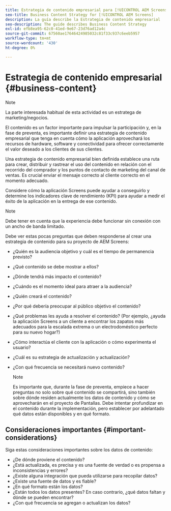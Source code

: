 ```yaml
---
title: Estrategia de contenido empresarial para [!UICONTROL AEM Screens]
seo-title: Business Content Strategy for [!UICONTROL AEM Screens]
description: La guía describe la Estrategia de contenido empresarial
seo-description: The guide describes Business Content Strategy
exl-id: efb8ea95-62c0-41ed-9e67-23d76ad12a4c
source-git-commit: 67560ae17646424985032c81f33c937c6eeb5957
workflow-type: tm+mt
source-wordcount: '430'
ht-degree: 0%

---
```


# Estrategia de contenido empresarial {#business-content}

>[!NOTE]
>
>La parte interesada habitual de esta actividad es un estratega de marketing/negocios.

El contenido es un factor importante para impulsar la participación y, en la fase de preventa, es importante definir una estrategia de contenido empresarial que tenga en cuenta cómo la aplicación aprovechará los recursos de hardware, software y conectividad para ofrecer correctamente el valor deseado a los clientes de sus clientes.

Una estrategia de contenido empresarial bien definida establece una ruta para crear, distribuir y rastrear el uso del contenido en relación con el recorrido del comprador y los puntos de contacto de marketing del canal de ventas. Es crucial enviar el mensaje correcto al cliente correcto en el momento adecuado.

Considere cómo la aplicación Screens puede ayudar a conseguirlo y determine los indicadores clave de rendimiento (KPI) para ayudar a medir el éxito de la aplicación en la entrega de ese contenido.

>[!NOTE]
>
>Debe tener en cuenta que la experiencia debe funcionar sin conexión con un ancho de banda limitado.

Debe ver estas pocas preguntas que deben responderse al crear una estrategia de contenido para su proyecto de AEM Screens:

* ¿Quién es la audiencia objetivo y cuál es el tiempo de permanencia previsto?
* ¿Qué contenido se debe mostrar a ellos?
* ¿Dónde tendrá más impacto el contenido?
* ¿Cuándo es el momento ideal para atraer a la audiencia?
* ¿Quién creará el contenido?
* ¿Por qué debería preocupar al público objetivo el contenido?
* ¿Qué problemas les ayuda a resolver el contenido? (Por ejemplo, ¿ayuda la aplicación Screens a un cliente a encontrar los zapatos más adecuados para la escalada extrema o un electrodoméstico perfecto para su nuevo hogar?)
* ¿Cómo interactúa el cliente con la aplicación o cómo experimenta el usuario?
* ¿Cuál es su estrategia de actualización y actualización?
* ¿Con qué frecuencia se necesitará nuevo contenido?

  >[!NOTE]
  >
  >Es importante que, durante la fase de preventa, empiece a hacer preguntas no solo sobre qué contenido se compartirá, sino también sobre dónde residen actualmente los datos de contenido y cómo se aprovecharán en el proyecto de Pantallas. Debe intentar profundizar en el contenido durante la implementación, pero establecer por adelantado qué datos están disponibles y en qué formato.

## Consideraciones importantes {#important-considerations}

Siga estas consideraciones importantes sobre los datos de contenido:

* ¿De dónde proviene el contenido?
* ¿Está actualizada, es precisa y es una fuente de verdad o es propensa a inconsistencias y errores?
* ¿Existe alguna integración que pueda utilizarse para recopilar datos?
* ¿Existe una fuente de datos y es fiable?
* ¿En qué formato están los datos?
* ¿Están todos los datos presentes? En caso contrario, ¿qué datos faltan y dónde se pueden encontrar?
* ¿Con qué frecuencia se agregan o actualizan los datos?
